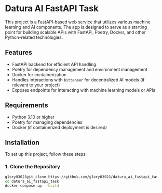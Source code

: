 # Datura AI FastAPI Task

This project is a FastAPI-based web service that utilizes various machine learning and AI components. The app is designed to serve as a starting point for building scalable APIs with FastAPI, Poetry, Docker, and other Python-related technologies.

## Features

- FastAPI backend for efficient API handling
- Poetry for dependency management and environment management
- Docker for containerization
- Handles interactions with `bittensor` for decentralized AI models (if relevant to your project)
- Exposes endpoints for interacting with machine learning models or APIs

## Requirements

- Python 3.10 or higher
- Poetry for managing dependencies
- Docker (if containerized deployment is desired)

## Installation

To set up this project, follow these steps:

### 1. Clone the Repository

```bash
glory03023git clone https://github.com/glory03023/datura_ai_fastapi_task.git
cd datura_ai_fastapi_task
docker-compose up --build
